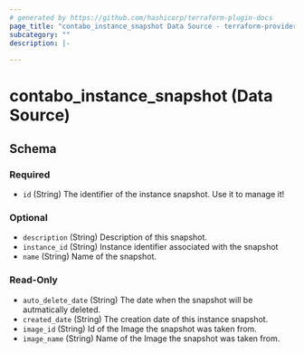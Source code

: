 ```yaml
---
# generated by https://github.com/hashicorp/terraform-plugin-docs
page_title: "contabo_instance_snapshot Data Source - terraform-provider-contabo-sdkv2"
subcategory: ""
description: |-
  
---
```


# contabo_instance_snapshot (Data Source)





<!-- schema generated by tfplugindocs -->
## Schema

### Required

- `id` (String) The identifier of the instance snapshot. Use it to manage it!

### Optional

- `description` (String) Description of this snapshot.
- `instance_id` (String) Instance identifier associated with the snapshot
- `name` (String) Name of the snapshot.

### Read-Only

- `auto_delete_date` (String) The date when the snapshot will be autmatically deleted.
- `created_date` (String) The creation date of this instance snapshot.
- `image_id` (String) Id of the Image the snapshot was taken from.
- `image_name` (String) Name of the Image the snapshot was taken from.
